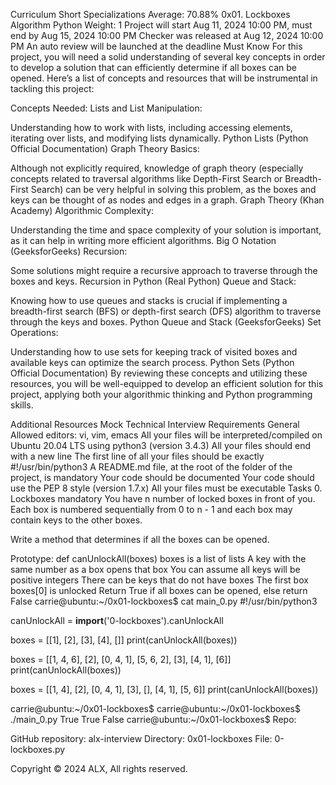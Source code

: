 
Curriculum
Short Specializations
Average: 70.88%
0x01. Lockboxes
Algorithm
Python
 Weight: 1
 Project will start Aug 11, 2024 10:00 PM, must end by Aug 15, 2024 10:00 PM
 Checker was released at Aug 12, 2024 10:00 PM
 An auto review will be launched at the deadline
Must Know
For this project, you will need a solid understanding of several key concepts in order to develop a solution that can efficiently determine if all boxes can be opened. Here’s a list of concepts and resources that will be instrumental in tackling this project:

Concepts Needed:
Lists and List Manipulation:

Understanding how to work with lists, including accessing elements, iterating over lists, and modifying lists dynamically.
Python Lists (Python Official Documentation)
Graph Theory Basics:

Although not explicitly required, knowledge of graph theory (especially concepts related to traversal algorithms like Depth-First Search or Breadth-First Search) can be very helpful in solving this problem, as the boxes and keys can be thought of as nodes and edges in a graph.
Graph Theory (Khan Academy)
Algorithmic Complexity:

Understanding the time and space complexity of your solution is important, as it can help in writing more efficient algorithms.
Big O Notation (GeeksforGeeks)
Recursion:

Some solutions might require a recursive approach to traverse through the boxes and keys.
Recursion in Python (Real Python)
Queue and Stack:

Knowing how to use queues and stacks is crucial if implementing a breadth-first search (BFS) or depth-first search (DFS) algorithm to traverse through the keys and boxes.
Python Queue and Stack (GeeksforGeeks)
Set Operations:

Understanding how to use sets for keeping track of visited boxes and available keys can optimize the search process.
Python Sets (Python Official Documentation)
By reviewing these concepts and utilizing these resources, you will be well-equipped to develop an efficient solution for this project, applying both your algorithmic thinking and Python programming skills.

Additional Resources
Mock Technical Interview
Requirements
General
Allowed editors: vi, vim, emacs
All your files will be interpreted/compiled on Ubuntu 20.04 LTS using python3 (version 3.4.3)
All your files should end with a new line
The first line of all your files should be exactly #!/usr/bin/python3
A README.md file, at the root of the folder of the project, is mandatory
Your code should be documented
Your code should use the PEP 8 style (version 1.7.x)
All your files must be executable
Tasks
0. Lockboxes
mandatory
You have n number of locked boxes in front of you. Each box is numbered sequentially from 0 to n - 1 and each box may contain keys to the other boxes.

Write a method that determines if all the boxes can be opened.

Prototype: def canUnlockAll(boxes)
boxes is a list of lists
A key with the same number as a box opens that box
You can assume all keys will be positive integers
There can be keys that do not have boxes
The first box boxes[0] is unlocked
Return True if all boxes can be opened, else return False
carrie@ubuntu:~/0x01-lockboxes$ cat main_0.py
#!/usr/bin/python3

canUnlockAll = __import__('0-lockboxes').canUnlockAll

boxes = [[1], [2], [3], [4], []]
print(canUnlockAll(boxes))

boxes = [[1, 4, 6], [2], [0, 4, 1], [5, 6, 2], [3], [4, 1], [6]]
print(canUnlockAll(boxes))

boxes = [[1, 4], [2], [0, 4, 1], [3], [], [4, 1], [5, 6]]
print(canUnlockAll(boxes))

carrie@ubuntu:~/0x01-lockboxes$
carrie@ubuntu:~/0x01-lockboxes$ ./main_0.py
True
True
False
carrie@ubuntu:~/0x01-lockboxes$
Repo:

GitHub repository: alx-interview
Directory: 0x01-lockboxes
File: 0-lockboxes.py
 
Copyright © 2024 ALX, All rights reserved.


